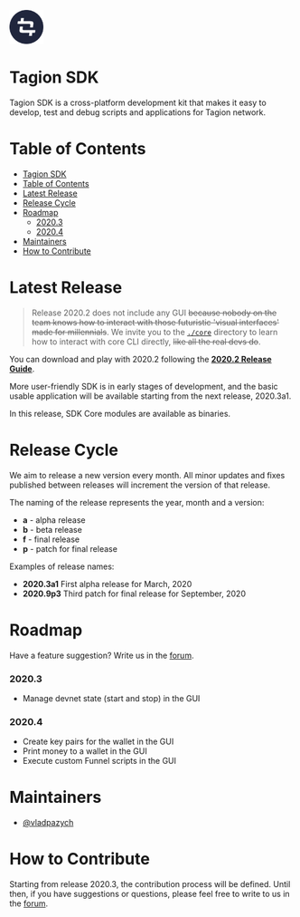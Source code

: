 <a href="https://tagion.org"><img alt="tagion logo" src="https://github.com/tagion/resources/raw/master/branding/logomark.svg?sanitize=true" alt="tagion.org" height="60"></a>

# Tagion SDK

Tagion SDK is a cross-platform development kit that makes it easy to develop, test and debug scripts and applications for Tagion network.

# Table of Contents

- [Tagion SDK](#tagion-sdk)
- [Table of Contents](#table-of-contents)
- [Latest Release](#latest-release)
- [Release Cycle](#release-cycle)
- [Roadmap](#roadmap)
    - [2020.3](#20203)
    - [2020.4](#20204)
- [Maintainers](#maintainers)
- [How to Contribute](#how-to-contribute)

# Latest Release

> Release 2020.2 does not include any GUI ~~because nobody on the team knows how to interact with those futuristic 'visual interfaces' made for millennials~~. We invite you to the [`./core`](./core) directory to learn how to interact with core CLI directly, ~~like all the real devs do~~.

You can download and play with 2020.2 following the [**2020.2 Release Guide**](./core).

More user-friendly SDK is in early stages of development, and the basic usable application will be available starting from the next release, 2020.3a1.

In this release, SDK Core modules are available as binaries.


# Release Cycle

We aim to release a new version every month. All minor updates and fixes published between releases will increment the version of that release.

The naming of the release represents the year, month and a version:

* **a** - alpha release
* **b** - beta release
* **f** - final release
* **p** - patch for final release

Examples of release names:

* **2020.3a1** First alpha release for March, 2020
* **2020.9p3** Third patch for final release for September, 2020

# Roadmap

Have a feature suggestion? Write us in the [forum](https://forum.tagion.org/t/starting-tagion-studio-project/28).

### 2020.3

* Manage devnet state (start and stop) in the GUI

### 2020.4

* Create key pairs for the wallet in the GUI
* Print money to a wallet in the GUI
* Execute custom Funnel scripts in the GUI

# Maintainers

* [@vladpazych](https://github.com/vladpazych)

# How to Contribute

Starting from release 2020.3, the contribution process will be defined. Until then, if you have suggestions or questions, please feel free to write to us in the [forum](https://forum.tagion.org/t/starting-tagion-studio-project/28).

